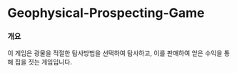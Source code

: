 # Geophysical-Prospecting-Game

### 개요
이 게임은 광물을 적절한 탐사방법을 선택하여 탐사하고, 이를 판매하여 얻은 수익을 통해 집을 짓는 게임입니다.
